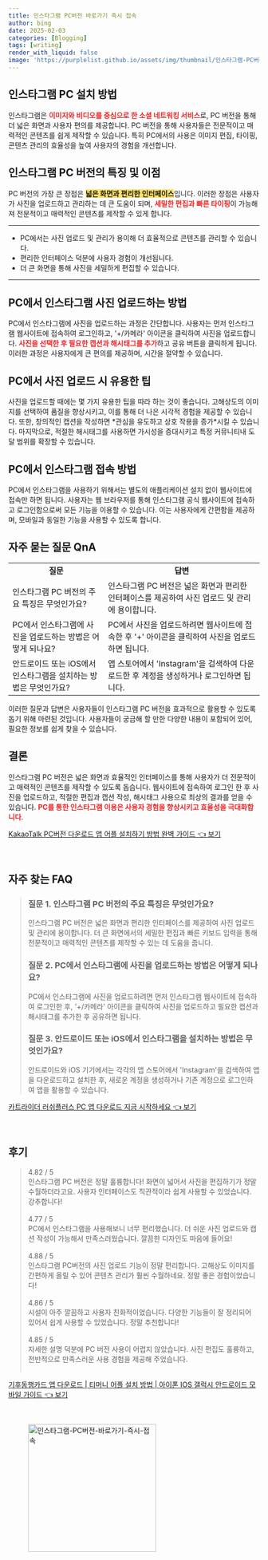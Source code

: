 ```yaml
---
title: 인스타그램 PC버전 바로가기 즉시 접속
author: bing
date: 2025-02-03
categories: [Blogging]
tags: [writing]
render_with_liquid: false
image: 'https://purplelist.github.io/assets/img/thumbnail/인스타그램-PC버전-바로가기-즉시-접속.webp'
---
```



<h2 id='인스타그램_PC_설치_방법'>인스타그램 PC 설치 방법</h2>

<p>인스타그램은 <b><span style="color: #ee2323;">이미지와 비디오를 중심으로 한 소셜 네트워킹 서비스</span></b>로, PC 버전을 통해 더 넓은 화면과 사용자 편의를 제공합니다. PC 버전을 통해 사용자들은 전문적이고 매력적인 콘텐츠를 쉽게 제작할 수 있습니다. 특히 PC에서의 사용은 이미지 편집, 타이핑, 콘텐츠 관리의 효율성을 높여 사용자의 경험을 개선합니다.</p>

<h2 id='인스타그램_PC_버전의_특징_및_이점'>인스타그램 PC 버전의 특징 및 이점</h2>

<p>PC 버전의 가장 큰 장점은 <b><span style="background-color: #ffe066;">넓은 화면과 편리한 인터페이스</span></b>입니다. 이러한 장점은 사용자가 사진을 업로드하고 관리하는 데 큰 도움이 되며, <b><span style="color: #ee2323;">세밀한 편집과 빠른 타이핑</span></b>이 가능해져 전문적이고 매력적인 콘텐츠를 제작할 수 있게 합니다.</p>

<hr />

<ul>
    <li>PC에서는 사진 업로드 및 관리가 용이해 더 효율적으로 콘텐츠를 관리할 수 있습니다.</li>
    <li>편리한 인터페이스 덕분에 사용자 경험이 개선됩니다.</li>
    <li>더 큰 화면을 통해 사진을 세밀하게 편집할 수 있습니다.</li>
</ul>

<hr />

<h2 id='PC에서의_사진_업로드_방법'>PC에서 인스타그램 사진 업로드하는 방법</h2>

<p>PC에서 인스타그램에 사진을 업로드하는 과정은 간단합니다. 사용자는 먼저 인스타그램 웹사이트에 접속하여 로그인하고, '+/카메라' 아이콘을 클릭하여 사진을 업로드합니다. <b><span style="color: #ee2323;">사진을 선택한 후 필요한 캡션과 해시태그를 추가</span></b>하고 공유 버튼을 클릭하게 됩니다. 이러한 과정은 사용자에게 큰 편의를 제공하며, 시간을 절약할 수 있습니다.</p>

<h2 id='PC에서의_사진_업로드_팁'>PC에서 사진 업로드 시 유용한 팁</h2>

<p>사진을 업로드할 때에는 몇 가지 유용한 팁을 따라 하는 것이 좋습니다. 고해상도의 이미지를 선택하여 품질을 향상시키고, 이를 통해 더 나은 시각적 경험을 제공할 수 있습니다. 또한, 창의적인 캡션을 작성하면 *관심을 유도하고 상호 작용을 증가*시킬 수 있습니다. 마지막으로, 적절한 해시태그를 사용하면 가시성을 증대시키고 특정 커뮤니티내 도달 범위를 확장할 수 있습니다.</p>

<h2 id='PC에서_인스타그램_접속하는_방법'>PC에서 인스타그램 접속 방법</h2>

<p>PC에서 인스타그램을 사용하기 위해서는 별도의 애플리케이션 설치 없이 웹사이트에 접속만 하면 됩니다. 사용자는 웹 브라우저를 통해 인스타그램 공식 웹사이트에 접속하고 로그인함으로써 모든 기능을 이용할 수 있습니다. 이는 사용자에게 간편함을 제공하며, 모바일과 동일한 기능을 사용할 수 있도록 합니다.</p>

<h2 id='자주_묻는_질문_QnA'>자주 묻는 질문 QnA</h2>

<table>
    <tr>
        <td style="text-align: center; height: 17px;"><b>질문</b></td>
        <td style="text-align: center; height: 17px;"><b>답변</b></td>
    </tr>
    <tr>
        <td>인스타그램 PC 버전의 주요 특징은 무엇인가요?</td>
        <td>인스타그램 PC 버전은 넓은 화면과 편리한 인터페이스를 제공하여 사진 업로드 및 관리에 용이합니다.</td>
    </tr>
    <tr>
        <td>PC에서 인스타그램에 사진을 업로드하는 방법은 어떻게 되나요?</td>
        <td>PC에서 사진을 업로드하려면 웹사이트에 접속한 후 '+' 아이콘을 클릭하여 사진을 업로드하면 됩니다.</td>
    </tr>
    <tr>
        <td>안드로이드 또는 iOS에서 인스타그램을 설치하는 방법은 무엇인가요?</td>
        <td>앱 스토어에서 'Instagram'을 검색하여 다운로드한 후 계정을 생성하거나 로그인하면 됩니다.</td>
    </tr>
</table>

<p>이러한 질문과 답변은 사용자들이 인스타그램 PC 버전을 효과적으로 활용할 수 있도록 돕기 위해 마련된 것입니다. 사용자들이 궁금해 할 만한 다양한 내용이 포함되어 있어, 필요한 정보를 쉽게 찾을 수 있습니다.</p>

<h2 id='결론'>결론</h2>

<p>인스타그램 PC 버전은 넓은 화면과 효율적인 인터페이스를 통해 사용자가 더 전문적이고 매력적인 콘텐츠를 제작할 수 있도록 돕습니다. 웹사이트에 접속하여 로그인 한 후 사진을 업로드하고, 적절한 편집과 캡션 작성, 해시태그 사용으로 최상의 결과를 얻을 수 있습니다. <b><span style="color: #ee2323;">PC를 통한 인스타그램 이용은 사용자 경험을 향상시키고 효율성을 극대화합니다</span></b>.</p>


<p><a class="click-button" title="KakaoTalk PC버전 다운로드 앱 어플 설치하기 방법 완벽 가이드" href="https://purplelist.github.io/posts/KakaoTalk-PC%EB%B2%84%EC%A0%84-%EB%8B%A4%EC%9A%B4%EB%A1%9C%EB%93%9C-%EC%95%B1-%EC%96%B4%ED%94%8C-%EC%84%A4%EC%B9%98%ED%95%98%EA%B8%B0-%EB%B0%A9%EB%B2%95-%EC%99%84%EB%B2%BD-%EA%B0%80%EC%9D%B4%EB%93%9C/" rel="dofollow">KakaoTalk PC버전 다운로드 앱 어플 설치하기 방법 완벽 가이드 👈 보기</a></p><br>
<h2 id='자주_찾는_FAQ'>자주 찾는 FAQ</h2>
<div itemscope="" itemtype="https://schema.org/FAQPage"> 
<blockquote> 
<div itemscope="" itemprop="mainEntity" itemtype="https://schema.org/Question"> 
<h3 itemprop="name">질문 1. 인스타그램 PC 버전의 주요 특징은 무엇인가요?</h3> 
<div itemscope="" itemprop="acceptedAnswer" itemtype="https://schema.org/Answer"> 
<span itemprop="text"> 
<p>인스타그램 PC 버전은 넓은 화면과 편리한 인터페이스를 제공하여 사진 업로드 및 관리에 용이합니다. 더 큰 화면에서의 세밀한 편집과 빠른 키보드 입력을 통해 전문적이고 매력적인 콘텐츠를 제작할 수 있는 데 도움을 줍니다.</p> 
</span> 
</div> 
</div> 

<div itemscope="" itemprop="mainEntity" itemtype="https://schema.org/Question"> 
<h3 itemprop="name">질문 2. PC에서 인스타그램에 사진을 업로드하는 방법은 어떻게 되나요?</h3> 
<div itemscope="" itemprop="acceptedAnswer" itemtype="https://schema.org/Answer"> 
<span itemprop="text"> 
<p>PC에서 인스타그램에 사진을 업로드하려면 먼저 인스타그램 웹사이트에 접속하여 로그인한 후, '+/카메라' 아이콘을 클릭하여 사진을 업로드하고 필요한 캡션과 해시태그를 추가한 후 공유하면 됩니다.</p> 
</span> 
</div> 
</div> 

<div itemscope="" itemprop="mainEntity" itemtype="https://schema.org/Question"> 
<h3 itemprop="name">질문 3. 안드로이드 또는 iOS에서 인스타그램을 설치하는 방법은 무엇인가요?</h3> 
<div itemscope="" itemprop="acceptedAnswer" itemtype="https://schema.org/Answer"> 
<span itemprop="text"> 
<p>안드로이드와 iOS 기기에서는 각각의 앱 스토어에서 'Instagram'을 검색하여 앱을 다운로드하고 설치한 후, 새로운 계정을 생성하거나 기존 계정으로 로그인하여 앱을 활용할 수 있습니다.</p> 
</span> 
</div> 
</div> 
</blockquote> 
</div>
<p><a class="click-button" title="카트라이더 러쉬플러스 PC 앱 다운로드 지금 시작하세요" href="https://purplelist.github.io/posts/%EC%B9%B4%ED%8A%B8%EB%9D%BC%EC%9D%B4%EB%8D%94-%EB%9F%AC%EC%89%AC%ED%94%8C%EB%9F%AC%EC%8A%A4-PC-%EC%95%B1-%EB%8B%A4%EC%9A%B4%EB%A1%9C%EB%93%9C-%EC%A7%80%EA%B8%88-%EC%8B%9C%EC%9E%91%ED%95%98%EC%84%B8%EC%9A%94/" rel="dofollow">카트라이더 러쉬플러스 PC 앱 다운로드 지금 시작하세요 👈 보기</a></p><br>
<h2 id='후기'>후기</h2>
<div itemscope itemtype="https://schema.org/Product">
  <blockquote>
  <div itemprop="review" itemscope itemtype="https://schema.org/Review">
      <div itemprop="reviewRating" itemscope itemtype="https://schema.org/Rating"> <span itemprop="ratingValue">4.82</span> / <span itemprop="bestRating">5</span> </div>
      <span itemprop="reviewBody">인스타그램 PC 버전은 정말 훌륭합니다! 화면이 넓어서 사진을 편집하기가 정말 수월하더라고요. 사용자 인터페이스도 직관적이라 쉽게 사용할 수 있었습니다. 강추합니다!</span>
  </div>
  <br>
  <div itemprop="review" itemscope itemtype="https://schema.org/Review">
      <div itemprop="reviewRating" itemscope itemtype="https://schema.org/Rating"> <span itemprop="ratingValue">4.77</span> / <span itemprop="bestRating">5</span> </div>
      <span itemprop="reviewBody">PC에서 인스타그램을 사용해보니 너무 편리했습니다. 더 쉬운 사진 업로드와 캡션 작성이 가능해서 만족스러웠습니다. 깔끔한 디자인도 마음에 들어요!</span>
  </div>
  <br>
  <div itemprop="review" itemscope itemtype="https://schema.org/Review">
      <div itemprop="reviewRating" itemscope itemtype="https://schema.org/Rating"> <span itemprop="ratingValue">4.88</span> / <span itemprop="bestRating">5</span> </div>
      <span itemprop="reviewBody">인스타그램 PC버전의 사진 업로드 기능이 정말 편리합니다. 고해상도 이미지를 간편하게 올릴 수 있어 콘텐츠 관리가 훨씬 수월하네요. 정말 좋은 경험이었습니다!</span>
  </div>
  <br>
  <div itemprop="review" itemscope itemtype="https://schema.org/Review">
      <div itemprop="reviewRating" itemscope itemtype="https://schema.org/Rating"> <span itemprop="ratingValue">4.86</span> / <span itemprop="bestRating">5</span> </div>
      <span itemprop="reviewBody">시설이 아주 깔끔하고 사용자 친화적이었습니다. 다양한 기능들이 잘 정리되어 있어서 쉽게 사용할 수 있었습니다. 정말 추천합니다!</span>
  </div>
  <br>
  <div itemprop="review" itemscope itemtype="https://schema.org/Review">
      <div itemprop="reviewRating" itemscope itemtype="https://schema.org/Rating"> <span itemprop="ratingValue">4.85</span> / <span itemprop="bestRating">5</span> </div>
      <span itemprop="reviewBody">자세한 설명 덕분에 PC 버전 사용이 어렵지 않았습니다. 사진 편집도 훌륭하고, 전반적으로 만족스러운 사용 경험을 제공해 주었습니다.</span>
  </div>
  <br>
  </blockquote>
</div>
<p><a class="click-button" title="기후동행카드 앱 다운로드 | 티머니 어플 설치 방법 | 아이폰 IOS 갤럭시 안드로이드 모바일 가이드" href="https://purplelist.github.io/posts/%EA%B8%B0%ED%9B%84%EB%8F%99%ED%96%89%EC%B9%B4%EB%93%9C-%EC%95%B1-%EB%8B%A4%EC%9A%B4%EB%A1%9C%EB%93%9C-%ED%8B%B0%EB%A8%B8%EB%8B%88-%EC%96%B4%ED%94%8C-%EC%84%A4%EC%B9%98-%EB%B0%A9%EB%B2%95-%EC%95%84%EC%9D%B4%ED%8F%B0-IOS-%EA%B0%A4%EB%9F%AD%EC%8B%9C-%EC%95%88%EB%93%9C%EB%A1%9C%EC%9D%B4%EB%93%9C-%EB%AA%A8%EB%B0%94%EC%9D%BC-%EA%B0%80%EC%9D%B4%EB%93%9C/" rel="dofollow">기후동행카드 앱 다운로드 | 티머니 어플 설치 방법 | 아이폰 IOS 갤럭시 안드로이드 모바일 가이드 👈 보기</a></p><br>
<figure class="image"><img src="https://purplelist.github.io/assets/img/thumbnail/인스타그램-PC버전-바로가기-즉시-접속.webp" alt="인스타그램-PC버전-바로가기-즉시-접속" width="256" height="256"></figure>
